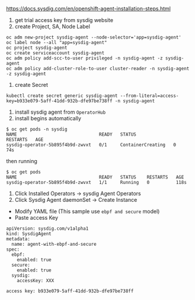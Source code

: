 https://docs.sysdig.com/en/openshift-agent-installation-steps.html

1. get trial access key from sysdig website
1. create Project, SA, Node Label
```
oc adm new-project sysdig-agent --node-selector='app=sysdig-agent'
oc label node --all "app=sysdig-agent"
oc project sysdig-agent
oc create serviceaccount sysdig-agent
oc adm policy add-scc-to-user privileged -n sysdig-agent -z sysdig-agent
oc adm policy add-cluster-role-to-user cluster-reader -n sysdig-agent -z sysdig-agent
```
1. create Secret
```
kubectl create secret generic sysdig-agent --from-literal=access-key=b933e079-5aff-41dd-932b-dfe97be738ff -n sysdig-agent
```

1. install sysdig agent from `OperatorHub`
1. install begins automatically
```
$ oc get pods -n sysdig
NAME                               READY   STATUS              RESTARTS   AGE
sysdig-operator-5b895f4b9d-zwvxt   0/1     ContainerCreating   0          74s
```
then running
```
$ oc get pods
NAME                               READY   STATUS    RESTARTS   AGE
sysdig-operator-5b895f4b9d-zwvxt   1/1     Running   0          118s
```
1. Click Installed Operators -> sysdig Agent Operators
1. Click Sysdig Agent daemonSet -> Create Instance
* Modify YAML file (This sample use `ebpf and secure` model)
* Paste access Key 
```
apiVersion: sysdig.com/v1alpha1
kind: SysdigAgent
metadata:
  name: agent-with-ebpf-and-secure
spec:
  ebpf:
    enabled: true
  secure:
    enabled: true
  sysdig:
    accessKey: XXX
```


```
access key: b933e079-5aff-41dd-932b-dfe97be738ff
```

